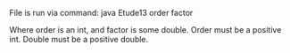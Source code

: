 File is run via command:
java Etude13 order factor

Where order is an int, and factor is some double.
Order must be a positive int.
Double must be a positive double.